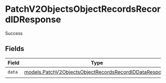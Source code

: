 # PatchV2ObjectsObjectRecordsRecordIDResponse

Success


## Fields

| Field                                                                                                                  | Type                                                                                                                   | Required                                                                                                               | Description                                                                                                            |
| ---------------------------------------------------------------------------------------------------------------------- | ---------------------------------------------------------------------------------------------------------------------- | ---------------------------------------------------------------------------------------------------------------------- | ---------------------------------------------------------------------------------------------------------------------- |
| `data`                                                                                                                 | [models.PatchV2ObjectsObjectRecordsRecordIDDataResponse](../models/patchv2objectsobjectrecordsrecordiddataresponse.md) | :heavy_check_mark:                                                                                                     | N/A                                                                                                                    |